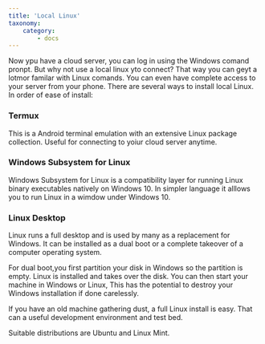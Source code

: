 ```yaml
---
title: 'Local Linux'
taxonomy:
    category:
        - docs
---
```


Now ypu have a cloud server, you can log in using the Windows comand pronpt. But why not use a local linux yto connect? That way you can geyt a lotmor familar with Linux comands. You can even have complete access to your server from your phone.
There are several ways to install local Linux. In order of ease of install:

### Termux

This is a Android terminal emulation with an extensive Linux package collection.  Useful for connecting to yoiur cloud server anytime.

### Windows Subsystem for Linux

Windows Subsystem for Linux is a compatibility layer for running Linux binary executables natively on Windows 10. In simpler language it alllows you to run Linux in a wimdow under Windows 10.

### Linux Desktop

Linux runs a full desktop and is used by many as a replacement for Windows. It can be installed as  a dual boot  or a complete takeover of a computer operating system.

For dual boot,you first partition your disk in Windows so the partition is empty.  Linux is installed and takes over the disk. You can then start your machine in Windows or Linux, This has the potential to destroy your Windows installation if done carelessly.

If you have an old machine gathering dust, a full Linux install is easy. That can a useful development environment and test bed.

Suitable distributions are Ubuntu and Linux Mint.
